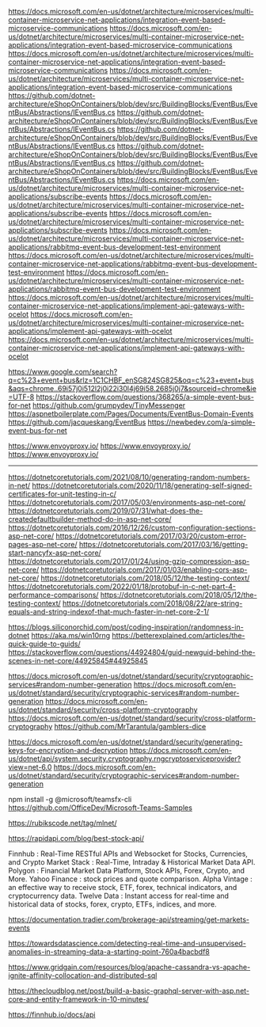 
https://docs.microsoft.com/en-us/dotnet/architecture/microservices/multi-container-microservice-net-applications/integration-event-based-microservice-communications
https://docs.microsoft.com/en-us/dotnet/architecture/microservices/multi-container-microservice-net-applications/integration-event-based-microservice-communications
https://docs.microsoft.com/en-us/dotnet/architecture/microservices/multi-container-microservice-net-applications/integration-event-based-microservice-communications
https://docs.microsoft.com/en-us/dotnet/architecture/microservices/multi-container-microservice-net-applications/integration-event-based-microservice-communications
https://github.com/dotnet-architecture/eShopOnContainers/blob/dev/src/BuildingBlocks/EventBus/EventBus/Abstractions/IEventBus.cs
https://github.com/dotnet-architecture/eShopOnContainers/blob/dev/src/BuildingBlocks/EventBus/EventBus/Abstractions/IEventBus.cs
https://github.com/dotnet-architecture/eShopOnContainers/blob/dev/src/BuildingBlocks/EventBus/EventBus/Abstractions/IEventBus.cs
https://github.com/dotnet-architecture/eShopOnContainers/blob/dev/src/BuildingBlocks/EventBus/EventBus/Abstractions/IEventBus.cs
https://github.com/dotnet-architecture/eShopOnContainers/blob/dev/src/BuildingBlocks/EventBus/EventBus/Abstractions/IEventBus.cs
https://docs.microsoft.com/en-us/dotnet/architecture/microservices/multi-container-microservice-net-applications/subscribe-events
https://docs.microsoft.com/en-us/dotnet/architecture/microservices/multi-container-microservice-net-applications/subscribe-events
https://docs.microsoft.com/en-us/dotnet/architecture/microservices/multi-container-microservice-net-applications/subscribe-events
https://docs.microsoft.com/en-us/dotnet/architecture/microservices/multi-container-microservice-net-applications/rabbitmq-event-bus-development-test-environment
https://docs.microsoft.com/en-us/dotnet/architecture/microservices/multi-container-microservice-net-applications/rabbitmq-event-bus-development-test-environment
https://docs.microsoft.com/en-us/dotnet/architecture/microservices/multi-container-microservice-net-applications/rabbitmq-event-bus-development-test-environment
https://docs.microsoft.com/en-us/dotnet/architecture/microservices/multi-container-microservice-net-applications/implement-api-gateways-with-ocelot
https://docs.microsoft.com/en-us/dotnet/architecture/microservices/multi-container-microservice-net-applications/implement-api-gateways-with-ocelot
https://docs.microsoft.com/en-us/dotnet/architecture/microservices/multi-container-microservice-net-applications/implement-api-gateways-with-ocelot



https://www.google.com/search?q=c%23+event+bus&rlz=1C1CHBF_enSG824SG825&oq=c%23+event+bus&aqs=chrome..69i57j0i512l2j0i22i30l4j69i58.2685j0j7&sourceid=chrome&ie=UTF-8
https://stackoverflow.com/questions/368265/a-simple-event-bus-for-net
https://github.com/grumpydev/TinyMessenger
https://aspnetboilerplate.com/Pages/Documents/EventBus-Domain-Events
https://github.com/jacqueskang/EventBus
https://newbedev.com/a-simple-event-bus-for-net


https://www.envoyproxy.io/
https://www.envoyproxy.io/
https://www.envoyproxy.io/


-----------

https://dotnetcoretutorials.com/2021/08/10/generating-random-numbers-in-net/
https://dotnetcoretutorials.com/2020/11/18/generating-self-signed-certificates-for-unit-testing-in-c/
https://dotnetcoretutorials.com/2017/05/03/environments-asp-net-core/
https://dotnetcoretutorials.com/2019/07/31/what-does-the-createdefaultbuilder-method-do-in-asp-net-core/
https://dotnetcoretutorials.com/2016/12/26/custom-configuration-sections-asp-net-core/
https://dotnetcoretutorials.com/2017/03/20/custom-error-pages-asp-net-core/
https://dotnetcoretutorials.com/2017/03/16/getting-start-nancyfx-asp-net-core/
https://dotnetcoretutorials.com/2017/01/24/using-gzip-compression-asp-net-core/
https://dotnetcoretutorials.com/2017/01/03/enabling-cors-asp-net-core/
https://dotnetcoretutorials.com/2018/05/12/the-testing-context/
https://dotnetcoretutorials.com/2022/01/18/protobuf-in-c-net-part-4-performance-comparisons/
https://dotnetcoretutorials.com/2018/05/12/the-testing-context/
https://dotnetcoretutorials.com/2018/08/22/are-string-equals-and-string-indexof-that-much-faster-in-net-core-2-1/


https://blogs.siliconorchid.com/post/coding-inspiration/randomness-in-dotnet
https://aka.ms/win10rng
https://betterexplained.com/articles/the-quick-guide-to-guids/
https://stackoverflow.com/questions/44924804/guid-newguid-behind-the-scenes-in-net-core/44925845#44925845

https://docs.microsoft.com/en-us/dotnet/standard/security/cryptographic-services#random-number-generation
https://docs.microsoft.com/en-us/dotnet/standard/security/cryptographic-services#random-number-generation
https://docs.microsoft.com/en-us/dotnet/standard/security/cross-platform-cryptography
https://docs.microsoft.com/en-us/dotnet/standard/security/cross-platform-cryptography
https://github.com/MrTarantula/gamblers-dice


https://docs.microsoft.com/en-us/dotnet/standard/security/generating-keys-for-encryption-and-decryption
https://docs.microsoft.com/en-us/dotnet/api/system.security.cryptography.rngcryptoserviceprovider?view=net-6.0
https://docs.microsoft.com/en-us/dotnet/standard/security/cryptographic-services#random-number-generation


npm install -g @microsoft/teamsfx-cli
https://github.com/OfficeDev/Microsoft-Teams-Samples

https://rubikscode.net/tag/mlnet/


https://rapidapi.com/blog/best-stock-api/

Finnhub         : Real-Time RESTful APIs and Websocket for Stocks, Currencies, and Crypto
Market Stack    : Real-Time, Intraday & Historical Market Data API.
Polygon         : Financial Market Data Platform, Stock APIs, Forex, Crypto, and More.
Yahoo Finance   : stock prices and quote comparison.
Alpha Vintage   : an effective way to receive stock, ETF, forex, technical indicators, and cryptocurrency data.
Twelve Data     : Instant access for real-time and historical data of stocks, forex, crypto, ETFs, indices, and more.

https://documentation.tradier.com/brokerage-api/streaming/get-markets-events

https://towardsdatascience.com/detecting-real-time-and-unsupervised-anomalies-in-streaming-data-a-starting-point-760a4bacbdf8

https://www.gridgain.com/resources/blog/apache-cassandra-vs-apache-ignite-affinity-collocation-and-distributed-sql

https://thecloudblog.net/post/build-a-basic-graphql-server-with-asp.net-core-and-entity-framework-in-10-minutes/


https://finnhub.io/docs/api
